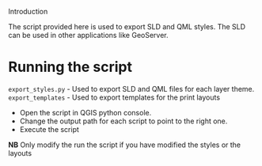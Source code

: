 Introduction

The script provided here is used to export SLD and QML styles. The SLD can be used in other
applications like GeoServer.

# Running the script

`export_styles.py` - Used to export SLD and QML files for each layer theme.
`export_templates` - Used to export templates for the print layouts

* Open the script in QGIS python console.
* Change the output path for each script to point to the right one.
* Execute the script

**NB** Only modify the run the script if you have modified the styles or the layouts
